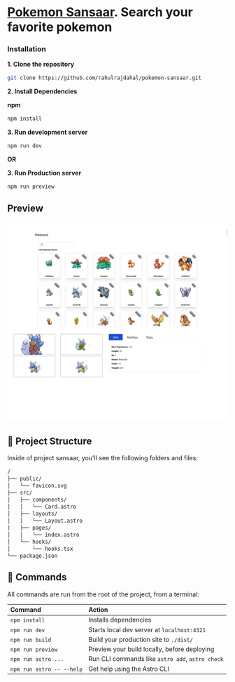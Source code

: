# [Pokemon Sansaar](https://pokemon-sansaar.netlify.app/). Search your favorite pokemon

### Installation

**1. Clone the repository**

```sh
git clone https://github.com/rahulrajdahal/pokemon-sansaar.git
 ```

**2. Install Dependencies**

**npm**

```sh
npm install
 ```

**3. Run development server**

```sh
npm run dev
 ```

**OR**

**3. Run Production server**

```sh
npm run preview
 ```

## Preview

[![Pokemon Sansaar](./screenshots/pokemon-sansaar.jpg)](https://pokemon-sansaar.netlify.app/)
![Pokemon Wartortle](./screenshots/wartortle.jpg)

## 🚀 Project Structure

Inside of project sansaar, you'll see the following folders and files:

```text
/
├── public/
│   └── favicon.svg
├── src/
│   ├── components/
│   │   └── Card.astro
│   ├── layouts/
│   │   └── Layout.astro
|   ├── pages/
│   │   └── index.astro
│   └── hooks/
│       └── hooks.tsx
└── package.json
```

## 🧞 Commands

All commands are run from the root of the project, from a terminal:

| Command                   | Action                                           |
| :------------------------ | :----------------------------------------------- |
| `npm install`             | Installs dependencies                            |
| `npm run dev`             | Starts local dev server at `localhost:4321`      |
| `npm run build`           | Build your production site to `./dist/`          |
| `npm run preview`         | Preview your build locally, before deploying     |
| `npm run astro ...`       | Run CLI commands like `astro add`, `astro check` |
| `npm run astro -- --help` | Get help using the Astro CLI                     |

